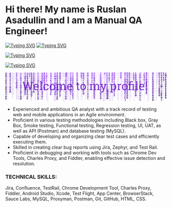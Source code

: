 # Hi there! My name is Ruslan Asadullin and I am a Manual QA Engineer!
[![Typing SVG](https://readme-typing-svg.demolab.com/?multiline=true&random=false&width=435&height=105&lines=Ruslan+Asadullin;Automation+QA+Engineer;Los+Angeles%2C+California%2C+USA&color=FF5733)](https://git.io/typing-svg)
[![Typing SVG](https://readme-typing-svg.demolab.com/?multiline=true&random=false&width=435&height=105&lines=Ruslan+Asadullin;Automation+QA+Engineer;Los+Angeles%2C+California%2C+USA&font=Apple+Chancery&color=000000&duration=2000)](https://git.io/typing-svg)

[![Typing SVG](https://readme-typing-svg.demolab.com/?multiline=true&random=false&width=435&height=105&lines=Ruslan+Asadullin;Automation+QA+Engineer;Los+Angeles%2C+California%2C+USA&font=Apple+Chancery&color=000000&duration=2000&size=30&weight=bold)](https://git.io/typing-svg)


[![Typing SVG](https://readme-typing-svg.demolab.com/?lines=First+line+of+text;Second+line+of+text;Third+line+of+text&font=Times+New+Roman&duration=5000&color=000000)](https://git.io/typing-svg)

![MY cool](https://github.com/RuslanAsadullin/img/blob/main/header.png)
- Experienced and ambitious QA analyst with a track record of testing web and mobile applications in an Agile environment.
- Proficient in various testing methodologies including Black box, Gray Box, Smoke testing, Functional testing, Regression testing, UI, UAT, as well as API (Postman) and database testing (MySQL).
- Capable of developing and organizing clear test cases and efficiently executing them.
- Skilled in creating clear bug reports using Jira, Zephyr, and Test Rail.
- Proficient in debugging and working with tools such as Chrome Dev Tools, Charles Proxy, and Fiddler, enabling effective issue detection and resolution.

### TECHNICAL SKILLS:

Jira, Confluence, TestRail, Chrome Development Tool, Charles Proxy, Fiddler, Android Studio, Xcode, Test Flight, App Center, BrowserStack, Sauce Labs, MySQL, Proxyman, Postman, Git, GitHub, HTML, CSS.

